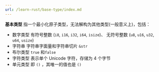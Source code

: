 ```yaml
---
url: /learn-rust/base-type/index.md
---
```

**基本类型** 指一个最小化原子类型，无法解构为其他类型(一般意义上)，包括：

* 数字类型
  有符号整数 (`i8`, `i16`, `i32`, `i64`, `isize`)、 无符号整数 (`u8`, `u16`, `u32`, `u64`, `usize`)
* 字符串
  字符串字面量和字符串切片 `&str`
* 布尔类型
  `true` 和`false`
* 字符类型
  表示单个 Unicode 字符，存储为 4 个字节
* 单元类型
  即 `()`  ，其唯一的值也是 `()`
